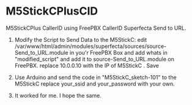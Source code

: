 <picture>
  <source media="(prefers-color-scheme: dark)" srcset="https://github.com/basskillin/M5StickCPlusCID/blob/main/Img/74cd329ee907a31168ad4a917e4a7330-2851971051.jpg">
</picture>

# M5StickCPlusCID
M5StickCPlus CallerID using FreePBX CallerID Superfecta Send to URL.

1. Modify the Script to Send Data to the M5StickC:
edit  /var/www/html/admin/modules/superfecta/sources/source-Send_to_URL.module in you'r FreePBX Box
and add whats in "modified_script" and add it to source-Send_to_URL.module on FreePBX.
replace 10.0.0.10 with the IP of M5StickC . Save

3.  Use Arduino and send the code in "M5StickC_sketch-101" to the M5StickC replace your_ssid and your_password
with your own.

5. It worked for me. I hope the same.   
